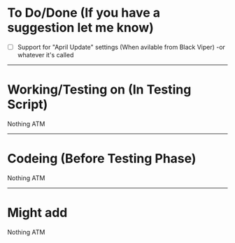 # To Do/Done (If you have a suggestion let me know)
- [ ] Support for "April Update" settings (When avilable from Black Viper) -or whatever it's called

-------------------------------------------------------------------------------------------------------------
# Working/Testing on (In Testing Script)
Nothing ATM

-------------------------------------------------------------------------------------------------------------
# Codeing (Before Testing Phase)
Nothing ATM

-------------------------------------------------------------------------------------------------------------
# Might add
Nothing ATM
